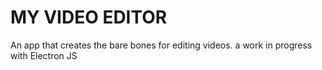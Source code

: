 # MY VIDEO EDITOR

An  app that creates the bare bones for editing videos.
a work in progress with Electron JS